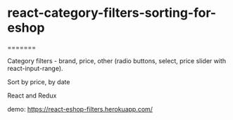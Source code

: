 # react-category-filters-sorting-for-eshop

=======

Category filters - brand, price, other (radio buttons, select, price slider with react-input-range).

Sort by price, by date

React and Redux

demo: https://react-eshop-filters.herokuapp.com/
